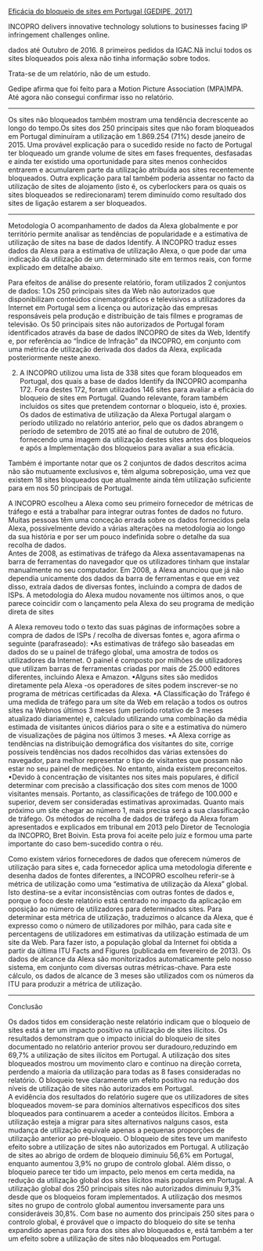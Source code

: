 
[Eficácia do bloqueio de sites em Portugal (GEDIPE, 2017)](https://www.gedipe.org/website/images/gedipe/pdf/incopro_pt.pdf)




INCOPRO delivers innovative technology solutions to businesses facing IP infringement challenges online. 

dados até Outubro de 2016. 8 primeiros pedidos da IGAC.Nã inclui todos os sites bloqueados pois alexa não tinha informação sobre todos.

Trata-se de um relatório, não de um estudo.

Gedipe afirma que foi feito para a Motion Picture Association (MPA)MPA. Até agora não consegui confirmar isso no relatório.


---

Os sites não bloqueados também mostram uma tendência decrescente ao longo do tempo.Os sites dos 250 principais sites que não foram bloqueados em Portugal diminuíram a utilização em 1.869.254 (71%) desde janeiro de 2015. 
Uma provável explicação para o sucedido reside no facto de Portugal ter bloqueado um grande volume de sites em fases frequentes, desfasadas e ainda ter existido uma oportunidade para sites menos conhecidos entrarem e acumularem parte da utilização atribuída aos sites recentemente bloqueados. 
Outra explicação para tal também poderia assentar no facto da utilização de sites de alojamento (isto é, os cyberlockers para os quais os sites bloqueados se 
redirecionaram) terem diminuído como resultado dos sites de ligação estarem a ser bloqueados.

---

Metodologia
O acompanhamento de dados da Alexa globalmente e por território permite analisar as tendências de popularidade e a estimativa de utilização de sites na base de dados Identify. 
A INCOPRO traduz esses dados da Alexa para a estimativa de utilização Alexa, o que pode dar uma indicação da utilização de um determinado site em termos reais, con
forme explicado em detalhe abaixo. 


Para efeitos de análise do presente relatório, foram utilizados 2 conjuntos de dados:
1.Os 250 principais sites da Web não autorizados que disponibilizam conteúdos cinematográficos e televisivos a utilizadores da Internet em Portugal sem a licença ou autorização das empresas responsáveis pela produção e distribuição de tais filmes e programas de televisão. Os 50 principais sites não autorizados de Portugal foram identificados através da base de dados INCOPRO de sites da Web, Identify e, por referência ao “Índice de Infração" da INCOPRO, em conjunto com uma métrica de utilização derivada dos dados da Alexa, explicada posteriormente neste anexo.


2. A INCOPRO utilizou uma lista de 338 sites que foram bloqueados em Portugal, dos quais a base de dados Identify da INCOPRO acompanha 172. 
Fora destes 172, foram utilizados 146 sites para avaliar a eficácia do bloqueio de sites em Portugal. Quando relevante, foram também incluídos os sites que pretendem contornar o bloqueio, isto é, proxies. 
Os dados de estimativa de utilização da Alexa Portugal alargam o período utilizado no relatório anterior, pelo que os dados abrangem o período de setembro de 2015 até ao final de outubro de 2016, fornecendo uma imagem da utilização destes sites antes dos bloqueios e após a Implementação dos bloqueios para avaliar a sua eficácia.  


Também é importante notar que os 2 conjuntos de dados descritos acima não são mutuamente exclusivos e, 
têm alguma sobreposição, uma vez que existem 18 sites bloqueados que atualmente ainda têm utilização suficiente para em nos 50 principais de Portugal.


A INCOPRO escolheu a Alexa como seu primeiro fornecedor de métricas de tráfego e está a trabalhar para integrar outras fontes de dados no futuro. 
Muitas pessoas têm uma conceção errada sobre os dados fornecidos pela Alexa, possivelmente devido a várias alterações na metodologia ao longo da sua história e por ser um pouco indefinida sobre o detalhe da sua recolha de dados.  
Antes de 2008, as estimativas de tráfego da Alexa assentavamapenas na barra de ferramentas do navegador
que os utilizadores tinham que instalar manualmente no seu computador. 
Em 2008, a Alexa anunciou que já não dependia unicamente dos dados da barra de ferramentas e
que em vez disso, extraía dados de diversas
fontes, incluindo a compra de dados de ISPs. 
A metodologia do Alexa mudou novamente nos últimos anos, o que parece coincidir com o lançamento pela Alexa do seu programa de medição direta de sites 

A Alexa removeu todo o texto das suas páginas de informações sobre a compra de dados de ISPs / recolha de diversas fontes e, agora afirma 
o seguinte (parafraseado):
•As estimativas de tráfego são baseadas em dados do se
u painel de tráfego global, uma amostra de todos os utilizadores da Internet. 
O painel é composto por milhões de utilizadores que utilizam barras de ferramentas criadas por mais de 25.000 editores 
diferentes, incluindo Alexa e Amazon.
•Alguns sites são medidos diretamente pela Alexa 
-os operadores de sites podem inscrever-se no programa de métricas certificadas da Alexa.
•A Classificação do Tráfego é uma medida de tráfego para um site da Web em relação a todos os outros sites na Webnos últimos 3 meses (um período rotativo de 3 meses atualizado diariamente) e, calculado utilizando uma combinação da média estimada de visitantes únicos diários para o site e a estimativa do número de visualizações de página nos últimos 3 meses.
•A Alexa corrige as tendências na distribuição demográfica dos visitantes do site, corrige possíveis tendências nos dados recolhidos das várias extensões do navegador, para melhor representar o tipo de visitantes que possam não estar no seu painel de medições. 
No entanto, ainda existem preconceitos. 
•Devido à concentração de visitantes nos sites mais populares, é difícil determinar com precisão a classificação dos sites com menos de 1000 visitantes 
mensais. 
Portanto, as classificações de tráfego de 100.000 e superior, devem ser consideradas estimativas aproximadas. 
Quanto mais próximo um site chegar ao número 1, mais precisa será a sua classificação de tráfego.
Os métodos de recolha de dados de tráfego da Alexa foram apresentados e explicados em tribunal em 2013 pelo Diretor de Tecnologia da INCOPRO, Bret Boivin. 
Esta prova foi aceite pelo juiz e formou uma parte importante do caso bem-sucedido contra o réu. 

Como existem vários fornecedores de dados que oferecem números de utilização para sites e, cada fornecedor aplica uma metodologia diferente e desenha dados de fontes diferentes, a INCOPRO escolheu referir-se à métrica de utilização como uma “estimativa de utilização da Alexa” global. Isto destina-se a evitar inconsistências com outras fontes de dados e, porque o foco deste relatório está centrado no impacto da aplicação em oposição ao número de utilizadores para determinados sites.
Para determinar esta métrica de utilização, traduzimos o alcance da Alexa, que é expresso como o número de utilizadores por milhão, para cada site e percentagens de utilizadores em estimativas da utilização estimada de um site da Web. 
Para fazer isto, a população global da Internet foi obtida a partir da última ITU Facts and Figures (publicada em fevereiro de 2013). 
Os dados de alcance da Alexa são monitorizados automaticamente pelo nosso sistema, em conjunto com diversas outras métricas-chave. 
Para este cálculo, os dados de alcance de 3 meses são utilizados com os números da ITU para produzir a métrica de utilização.



---

Conclusão

Os dados tidos em consideração neste relatório indicam que o bloqueio de sites está 
a ter um impacto positivo na utilização de sites 
ilícitos. Os resultados demonstram que o impacto inicial do bloqueio de sites documentado no relatório anterior provou ser duradouro,reduzindo em 69,7% a utilização de sites ilícitos em Portugal. 
A utilização dos sites bloqueados mostrou um movimento claro e contínuo na direção correta, perdendo a maioria da utilização para todas as 8 fases consideradas no relatório. 
O bloqueio teve claramente um efeito positivo na redução dos níveis de utilização de sites não autorizados em Portugal.  
A evidência dos resultados do relatório sugere que os utilizadores de sites bloqueados movem-se para domínios alternativos específicos dos sites bloqueados para continuarem a aceder a conteúdos ilícitos. 
Embora a utilização esteja a migrar para sites alternativos nalguns casos, esta mudança de utilização equivale apenas a pequenas proporções de utilização anterior ao pré-bloqueio. 
O bloqueio de sites teve um manifesto efeito sobre a utilização de sites não autorizados em Portugal. 
A utilização de sites ao abrigo de ordem de bloqueio diminuiu 56,6% em Portugal, enquanto aumentou 3,9% no grupo de controlo global. 
Além disso, o bloqueio parece ter tido um impacto, pelo menos em certa medida, na redução da utilização global dos sites ilícitos mais populares em Portugal.  A utilização global dos 250 principais sites não autorizados diminuiu 9,3% desde que os bloqueios foram implementados. A utilização dos mesmos sites no grupo de controlo global aumentou inversamente para uns consideráveis 30,8%. 
Com base no aumento dos principais 250 sites para o controlo global, é provável que o impacto do bloqueio do site se tenha expandido apenas para fora dos sites alvo bloqueados e, está também a ter um efeito sobre a utilização de sites não bloqueados em Portugal.
